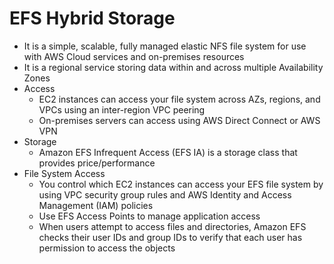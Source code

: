 
# EFS Hybrid Storage
- It is a simple, scalable, fully managed elastic NFS file system for use with AWS Cloud services and on-premises resources
- It is a regional service storing data within and across multiple Availability Zones
- Access
   - EC2 instances can access your file system across AZs, regions, and VPCs using an inter-region VPC peering
   - On-premises servers can access using AWS Direct Connect or AWS VPN
- Storage
   - Amazon EFS Infrequent Access (EFS IA) is a storage class that provides price/performance
- File System Access
  - You control which EC2 instances can access your EFS file system by using VPC security group rules and AWS Identity and 
    Access Management (IAM) policies
  - Use EFS Access Points to manage application access
  - When users attempt to access files and directories, Amazon EFS checks their user IDs and group IDs to verify that each 
    user has permission to access the objects
